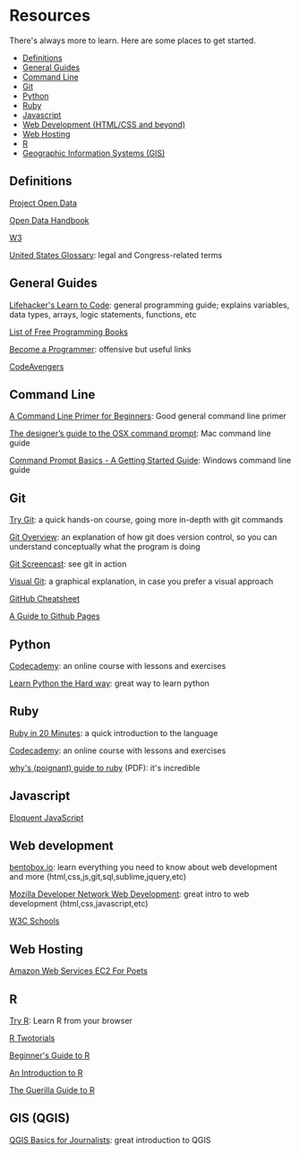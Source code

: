 # Resources

There's always more to learn. Here are some places to get started.

- [Definitions](#definitions)
- [General Guides](#general-guides)
- [Command Line](#command-line)
- [Git](#git)
- [Python](#python)
- [Ruby](#ruby)
- [Javascript](#javascript)
- [Web Development (HTML/CSS and beyond)](#web-development)
- [Web Hosting](#web-hosting)
- [R](#r)
- [Geographic Information Systems (GIS)](#gis-qgis)

## Definitions

[Project Open Data](https://project-open-data.github.io/glossary/)

[Open Data Handbook](http://opendatahandbook.org/en/glossary.html)

[W3](http://www.w3.org/TR/2013/NOTE-ld-glossary-20130627/)

[United States Glossary](https://github.com/unitedstates/glossary/): legal and Congress-related terms

## General Guides

[Lifehacker's Learn to Code](http://lifehacker.com/5744113/learn-to-code-the-full-beginners-guide): general programming guide; explains variables, data types, arrays, logic statements, functions, etc

[List of Free Programming Books](https://github.com/vhf/free-programming-books/blob/master/free-programming-books.md#professional-development)

[Become a Programmer](http://programming-motherfucker.com/become.html): offensive but useful links

[CodeAvengers](http://www.codeavengers.com/)

## Command Line

[A Command Line Primer for Beginners](http://lifehacker.com/5633909/who-needs-a-mouse-learn-to-use-the-command-line-for-almost-anything): Good general command line primer

[The designer’s guide to the OSX command prompt](http://wiseheartdesign.com/articles/2010/11/12/the-designers-guide-to-the-osx-command-prompt/): Mac command line guide

[Command Prompt Basics - A Getting Started Guide](http://dosprompt.info/): Windows command line guide

## Git

[Try Git](https://try.github.io/levels/1/challenges/1): a quick hands-on course, going more in-depth with git commands

[Git Overview](http://git-scm.com/book/en/Getting-Started-About-Version-Control): an explanation of how git does version control, so you can understand conceptually what the program is doing

[Git Screencast](http://vimeo.com/16395537): see git in action

[Visual Git](https://marklodato.github.io/visual-git-guide/index-en.html): a graphical explanation, in case you prefer a visual approach

[GitHub Cheatsheet](https://github.com/tiimgreen/github-cheat-sheet)

[A Guide to Github Pages](http://www.thinkful.com/learn/a-guide-to-using-github-pages/)

## Python

[Codecademy](http://www.codecademy.com/tracks/python): an online course with lessons and exercises

[Learn Python the Hard way](http://learnpythonthehardway.org/): great way to learn python

## Ruby

[Ruby in 20 Minutes](https://www.ruby-lang.org/en/documentation/quickstart/): a quick introduction to the language

[Codecademy](http://www.codecademy.com/tracks/ruby): an online course with lessons and exercises

[why's (poignant) guide to ruby](http://www.rubyinside.com/media/poignant-guide.pdf) (PDF): it's incredible

## Javascript

[Eloquent JavaScript](http://eloquentjavascript.net/contents.html)

## Web development

[bentobox.io](http://www.bentobox.io/): learn everything you need to know about web development and more (html,css,js,git,sql,sublime,jquery,etc)

[Mozilla Developer Network Web Development](https://developer.mozilla.org/en-US/docs/Web_Development): great intro to web development (html,css,javascript,etc)

[W3C Schools](http://www.w3schools.com/)

## Web Hosting

[Amazon Web Services EC2 For Poets](http://ec2.forpoets.org/)

## R

[Try R](http://tryr.codeschool.com/): Learn R from your browser

[R Twotorials](http://www.twotorials.com/)

[Beginner's Guide to R](http://www.computerworld.com/s/article/9239625/Beginner_s_guide_to_R_Introduction)

[An Introduction to R](http://cran.r-project.org/doc/manuals/R-intro.pdf)

[The Guerilla Guide to R](http://www.r-bloggers.com/the-guerilla-guide-to-r/)

## GIS (QGIS)

[QGIS Basics for Journalists](http://multimedia.journalism.berkeley.edu/tutorials/qgis-basics-journalists/): great introduction to QGIS
